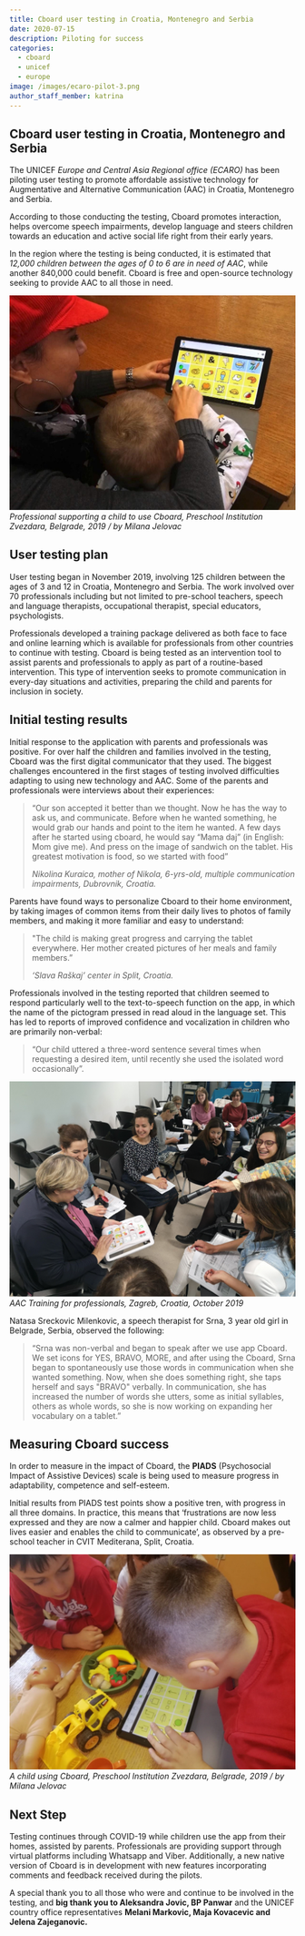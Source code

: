 ```yaml
---
title: Cboard user testing in Croatia, Montenegro and Serbia 
date: 2020-07-15
description: Piloting for success 
categories:
  - cboard
  - unicef
  - europe
image: /images/ecaro-pilot-3.png
author_staff_member: katrina
---
```

## Cboard user testing in Croatia, Montenegro and Serbia

The UNICEF *Europe and Central Asia Regional office (ECARO)* has been piloting user testing to promote affordable assistive technology for Augmentative and Alternative Communication (AAC) in Croatia, Montenegro and Serbia.

According to those conducting the testing, Cboard promotes interaction, helps overcome speech impairments, develop language and steers children towards an education and active social life right from their early years.

In the region where the testing is being conducted, it is estimated that *12,000 children between the ages of 0 to 6 are in need of AAC*, while another 840,000 could benefit. Cboard is free and open-source technology seeking to provide AAC to all those in need.

![Unicef ECARO pilot](/images/ecaro-pilot-1.jpg)
*Professional supporting a child to use Cboard, Preschool Institution Zvezdara, Belgrade, 2019 / by Milana Jelovac*

## User testing plan
User testing began in November 2019, involving 125 children between the ages of 3 and 12 in Croatia, Montenegro and Serbia. The work involved over 70 professionals including but not limited to pre-school teachers, speech and language therapists, occupational therapist, special educators, psychologists. 

Professionals developed a training package delivered as both face to face and online learning which is available for professionals from other countries to continue with testing. Cboard is being tested as an intervention tool to assist parents and professionals to apply as part of a routine-based intervention. This type of intervention seeks to promote communication in every-day situations and activities, preparing the child and parents for inclusion in society. 

## Initial testing results
Initial response to the application with parents and professionals was positive. For over half the children and families involved in the testing, Cboard was the first digital communicator that they used. The biggest challenges encountered in the first stages of testing involved difficulties adapting to using new technology and AAC. Some of the parents and professionals were interviews about their experiences:

> “Our son accepted it better than we thought. Now he has the way to ask us, and communicate. Before when he wanted something, he would grab our hands and point to the item he wanted. A few days after he started using cboard, he would say “Mama daj” (in English: Mom give me). And press on the image of sandwich on the tablet. His  greatest motivation is food, so we started with food”
> 
> *Nikolina Kuraica, mother of Nikola, 6-yrs-old, multiple communication impairments, Dubrovnik, Croatia.*


Parents have found ways to personalize Cboard to their home environment, by taking images of common items from their daily lives to photos of family members, and making it more familiar and easy to understand:

> "The child is making great progress and carrying the tablet everywhere. Her mother created pictures of her meals and family members.”
> 
> *‘Slava Raškaj’ center in Split, Croatia.*

Professionals involved in the testing reported that children seemed to respond particularly well to the text-to-speech function on the app, in which the name of the pictogram pressed in read aloud in the language set. This has led to reports of improved confidence and vocalization in children who are primarily non-verbal:

> “Our child uttered a three-word sentence several times when requesting a desired item, until recently she used the isolated word occasionally”.

![Unicef ECARO pilot](/images/ecaro-pilot-2.png)
*AAC Training for professionals, Zagreb, Croatia, October 2019*

Natasa Sreckovic Milenkovic, a speech therapist for Srna, 3 year old girl in Belgrade, Serbia, observed the following:

> “Srna was non-verbal and began to speak after we use app Cboard. We set icons for YES, BRAVO, MORE, and after using the Cboard, Srna began to spontaneously use those words in communication when she wanted something. Now, when she does something right, she taps herself and says "BRAVO" verbally. In communication, she has increased the number of words she utters, some as initial syllables, others as whole words, so she is now working on expanding her vocabulary on a tablet.”

## Measuring Cboard success
In order to measure in the impact of Cboard, the **PIADS** (Psychosocial Impact of Assistive Devices) scale is being used to measure progress in adaptability, competence and self-esteem.

Initial results from PIADS test points show a positive tren, with progress in all three domains. In practice, this means that ‘frustrations are now less expressed and they are now a calmer and happier child. Cboard makes out lives easier and enables the child to communicate’, as observed by a pre-school teacher in CVIT Mediterana, Split, Croatia.

![Unicef ECARO pilot](/images/ecaro-pilot-3.png)
*A child using Cboard, Preschool Institution Zvezdara, Belgrade, 2019 / by Milana Jelovac*

## Next Step
Testing continues through COVID-19 while children use the app from their homes, assisted by parents. Professionals are providing support through virtual platforms including Whatsapp and Viber. Additionally, a new native version of Cboard is in development with new features incorporating comments and feedback received during the pilots.

A special thank you to all those who were and continue to be involved in the testing, and **big thank you to Aleksandra Jovic, BP Panwar** and the UNICEF country office representatives **Melani Markovic, Maja Kovacevic and Jelena Zajeganovic.**